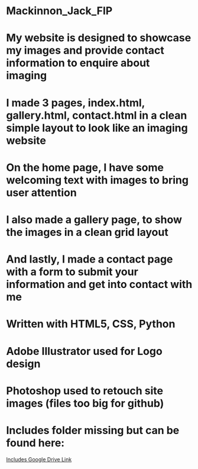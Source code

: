 # Mackinnon_Jack_FIP

# My website is designed to showcase my images and provide contact information to enquire about imaging

# I made 3 pages, index.html, gallery.html, contact.html in a clean simple layout to look like an imaging website

# On the home page, I have some welcoming text with images to bring user attention

# I also made a gallery page, to show the images in a clean grid layout

# And lastly, I made a contact page with a form to submit your information and get into contact with me

# Written with HTML5, CSS, Python

# Adobe Illustrator used for Logo design

# Photoshop used to retouch site images (files too big for github)

# Includes folder missing but can be found here:
[Includes Google Drive Link](https://drive.google.com/drive/folders/10-WZHuqjhI99BBTL97KMmsNVbkegbJ0O?usp=sharing "Includes Google Drive")
